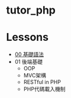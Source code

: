 # tutor_php


# Lessons
- [00 基礎語法](./lessons/00_%E5%9F%BA%E7%A4%8E%E8%AA%9E%E6%B3%95/README.md)
- 01 後端基礎
    + OOP
    + MVC架構
    + RESTful in PHP
    + PHP代碼載入機制
